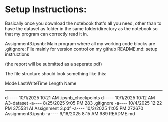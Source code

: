 # Setup Instructions: 

Basically once you download the notebook that's all you need, other than to have the dataset as folder in the same folder/directory as the notebook so that my program can correctly read it in.

Assignment3.ipynb: Main program where all my working code blocks are
.gitignore: File mainly for version control on my github
README.md: setup instructions

(the report will be submitted as a seperate pdf)

The file structure should look something like this: 

Mode                 LastWriteTime         Length Name
----                 -------------         ------ ----
d-----         10/1/2025  10:21 AM                .ipynb_checkpoints
d-----         10/1/2025  10:12 AM                A3-dataset
-a----         8/25/2025   9:05 PM            283 .gitignore
-a----         10/4/2025  12:22 PM         375531 AI Assignment 3.pdf
-a----         10/3/2025  11:05 PM         272670 Assignment3.ipynb
-a----         9/16/2025   8:15 AM            989 README.md